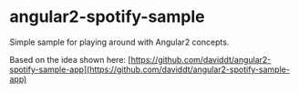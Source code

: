 # angular2-spotify-sample
Simple sample for playing around with Angular2 concepts.

Based on the idea shown here:
[https://github.com/daviddt/angular2-spotify-sample-app](https://github.com/daviddt/angular2-spotify-sample-app)